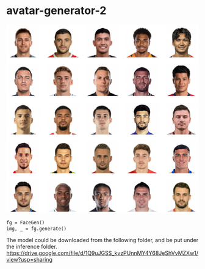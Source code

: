 # avatar-generator-2


<img src="./imgs/example_00.png" width="700">

```
fg = FaceGen()
img, _ = fg.generate()
```

The model could be downloaded from the following folder, and be put under the inference folder.
https://drive.google.com/file/d/1Q9uJGSS_kvzPUnnMY4Y68JeShVvMZXw1/view?usp=sharing
